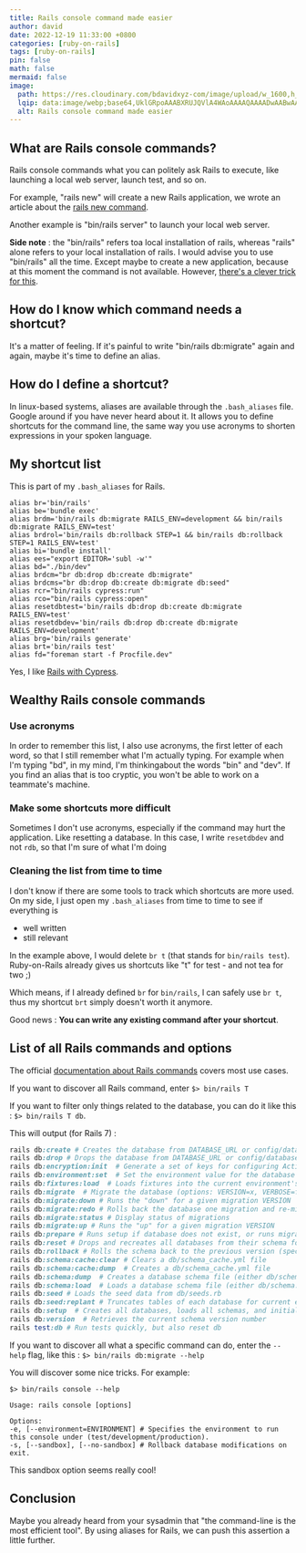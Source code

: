 ```yaml
---
title: Rails console command made easier
author: david
date: 2022-12-19 11:33:00 +0800
categories: [ruby-on-rails]
tags: [ruby-on-rails]
pin: false
math: false
mermaid: false
image:
  path: https://res.cloudinary.com/bdavidxyz-com/image/upload/w_1600,h_836,q_100/l_text:Karla_72_bold:Rails%20console%20command%20made%20easier,co_rgb:ffe4e6,c_fit,w_1400,h_240/fl_layer_apply,g_south_west,x_100,y_180/l_text:Karla_48:A%20Ruby-on-Rails%20tutorial,co_rgb:ffe4e680,c_fit,w_1400/fl_layer_apply,g_south_west,x_100,y_100/newblog/globals/bg_me.jpg
  lqip: data:image/webp;base64,UklGRpoAAABXRUJQVlA4WAoAAAAQAAAADwAABwAAQUxQSDIAAAARL0AmbZurmr57yyIiqE8oiG0bejIYEQTgqiDA9vqnsUSI6H+oAERp2HZ65qP/VIAWAFZQOCBCAAAA8AEAnQEqEAAIAAVAfCWkAALp8sF8rgRgAP7o9FDvMCkMde9PK7euH5M1m6VWoDXf2FkP3BqV0ZYbO6NA/VFIAAAA
  alt: Rails console command made easier
---
```


## What are Rails console commands?

Rails console commands what you can politely ask Rails to execute, like launching a local web server, launch test, and so on. 

For example, "rails new" will create a new Rails application, we wrote an article about the [rails new command](/blog/how-to-create-tons-rails-applications/).

Another example is "bin/rails server" to launch your local web server.

**Side note** : the "bin/rails" refers toa local installation of rails, whereas "rails" alone refers to your local installation of rails. I would advise you to use "bin/rails" all the time. Except maybe to create a new application, because at this moment the command is not available. However, <a href="https://stackoverflow.com/a/33530471/2595513" target="_blank">there's a clever trick for this</a>.

## How do I know which command needs a shortcut?

It's a matter of feeling. If it's painful to write "bin/rails db:migrate" again and again, maybe it's time to define an alias.

## How do I define a shortcut?

In linux-based systems, aliases are available through the `.bash_aliases` file. Google around if you have never heard about it. It allows you to define shortcuts for the command line, the same way you use acronyms to shorten expressions in your spoken language.

## My shortcut list

This is part of my `.bash_aliases` for Rails.

```shell
alias br='bin/rails'
alias be='bundle exec'
alias brdm='bin/rails db:migrate RAILS_ENV=development && bin/rails db:migrate RAILS_ENV=test'
alias brdrol='bin/rails db:rollback STEP=1 && bin/rails db:rollback STEP=1 RAILS_ENV=test'
alias bi='bundle install'
alias ees="export EDITOR='subl -w'"
alias bd="./bin/dev"
alias brdcm="br db:drop db:create db:migrate"
alias brdcms="br db:drop db:create db:migrate db:seed"
alias rcr="bin/rails cypress:run"
alias rco="bin/rails cypress:open"
alias resetdbtest='bin/rails db:drop db:create db:migrate RAILS_ENV=test'
alias resetdbdev='bin/rails db:drop db:create db:migrate RAILS_ENV=development'
alias brg='bin/rails generate'
alias brt='bin/rails test'
alias fd="foreman start -f Procfile.dev"
```

Yes, I like [Rails with Cypress](/blog/rails-cypress-testing/).

## Wealthy Rails console commands 

### Use acronyms

In order to remember this list, I also use acronyms, the first letter of each word, so that I still remember what I'm actually typing. For example when I'm typing "bd", in my mind, I'm thinkingabout the words "bin" and "dev". If you find an alias that is too cryptic, you won't be able to work on a teammate's machine.

### Make some shortcuts more difficult

Sometimes I don't use acronyms, especially if the command may hurt the application. Like resetting a database. In this case, I write `resetdbdev` and not `rdb`, so that I'm sure of what I'm doing

### Cleaning the list from time to time

I don't know if there are some tools to track which shortcuts are more used. On my side, I just open my `.bash_aliases` from time to time to see if everything is 

* well written
* still relevant

In the example above, I would delete `br t` (that stands for `bin/rails test`). Ruby-on-Rails already gives us shortcuts like "t" for test - and not tea for two ;)

Which means, if I already defined `br` for `bin/rails`, I can safely use `br t`, thus my shortcut `brt` simply doesn't worth it anymore.

Good news : **You can write any existing command after your shortcut**.

## List of all Rails commands and options

The official <a href="https://guides.rubyonrails.org/command_line.html" target="_blank">documentation about Rails commands</a> covers most use cases.

If you want to discover all Rails command, enter `$> bin/rails T`

If you want to filter only things related to the database, you can do it like this : `$> bin/rails T db`.

This will output (for Rails 7) :

```ruby
rails db:create # Creates the database from DATABASE_URL or config/database.yml for the current RAILS_...
rails db:drop # Drops the database from DATABASE_URL or config/database.yml for the current RAILS_EN...
rails db:encryption:init  # Generate a set of keys for configuring Active Record encryption in a given environment
rails db:environment:set  # Set the environment value for the database
rails db:fixtures:load  # Loads fixtures into the current environment's database
rails db:migrate  # Migrate the database (options: VERSION=x, VERBOSE=false, SCOPE=blog)
rails db:migrate:down # Runs the "down" for a given migration VERSION
rails db:migrate:redo # Rolls back the database one migration and re-migrates up (options: STEP=x, VERSION=x)
rails db:migrate:status # Display status of migrations
rails db:migrate:up # Runs the "up" for a given migration VERSION
rails db:prepare # Runs setup if database does not exist, or runs migrations if it does
rails db:reset # Drops and recreates all databases from their schema for the current environment and ...
rails db:rollback # Rolls the schema back to the previous version (specify steps w/ STEP=n)
rails db:schema:cache:clear # Clears a db/schema_cache.yml file
rails db:schema:cache:dump  # Creates a db/schema_cache.yml file
rails db:schema:dump  # Creates a database schema file (either db/schema.rb or db/structure.sql, depending on...
rails db:schema:load  # Loads a database schema file (either db/schema.rb or db/structure.sql, depending on ...
rails db:seed # Loads the seed data from db/seeds.rb
rails db:seed:replant # Truncates tables of each database for current environment and loads the seeds
rails db:setup  # Creates all databases, loads all schemas, and initializes with the seed data (use db...
rails db:version  # Retrieves the current schema version number
rails test:db # Run tests quickly, but also reset db
```

If you want to discover all what a specific command can do, enter the `--help` flag, like this : `$> bin/rails db:migrate --help`



You will discover some nice tricks. For example:

```shell
$> bin/rails console --help

Usage: rails console [options]

Options: 
-e, [--environment=ENVIRONMENT] # Specifies the environment to run this console under (test/development/production). 
-s, [--sandbox], [--no-sandbox] # Rollback database modifications on exit.
```

This sandbox option seems really cool!

## Conclusion

Maybe you already heard from your sysadmin that "the command-line is the most efficient tool". By using aliases for Rails, we can push this assertion a little further.